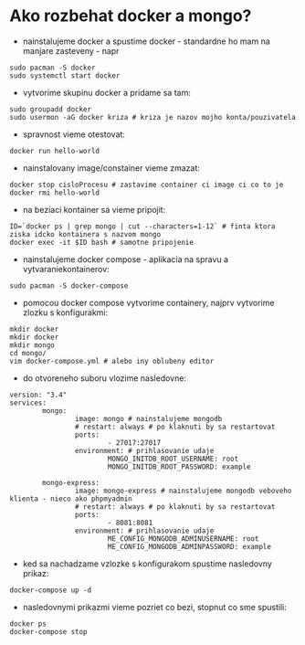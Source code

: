 # Ako rozbehat docker a mongo?

* nainstalujeme docker a spustime docker - standardne ho mam na manjare zasteveny - napr

```
sudo pacman -S docker
sudo systemctl start docker
```

* vytvorime skupinu docker a pridame sa tam:

```
sudo groupadd docker
sudo usermon -aG docker kriza # kriza je nazov mojho konta/pouzivatela
```

* spravnost vieme otestovat:

```
docker run hello-world
```

* nainstalovany image/constainer vieme zmazat:

```
docker stop cisloProcesu # zastavime container ci image ci co to je
docker rmi hello-world
```

* na beziaci kontainer sa vieme pripojit:

```
ID=`docker ps | grep mongo | cut --characters=1-12` # finta ktora ziska idcko kontainera s nazvom mongo
docker exec -it $ID bash # samotne pripojenie
```

* nainstalujeme docker compose - aplikacia na spravu a vytvaraniekontainerov:

```
sudo pacman -S docker-compose
```

  * pomocou docker compose vytvorime containery, najprv vytvorime zlozku s konfigurakmi:

  ```
  mkdir docker
  mkdir docker
  mkdir mongo
  cd mongo/
  vim docker-compose.yml # alebo iny oblubeny editor
  ```
  
  * do otvoreneho suboru vlozime nasledovne: 
  
  ```
  version: "3.4"
  services:
          mongo:
                  image: mongo # nainstalujeme mongodb
                  # restart: always # po klaknuti by sa restartovat
                  ports:
                          - 27017:27017
                  environment: # prihlasovanie udaje
                          MONGO_INITDB_ROOT_USERNAME: root
                          MONGO_INITDB_ROOT_PASSWORD: example

          mongo-express:
                  image: mongo-express # nainstalujeme mongodb veboveho klienta - nieco ako phpmyadmin
                  # restart: always # po klaknuti by sa restartovat
                  ports:
                          - 8081:8081
                  environment: # prihlasovanie udaje
                          ME_CONFIG_MONGODB_ADMINUSERNAME: root
                          ME_CONFIG_MONGODB_ADMINPASSWORD: example

  ```

  * ked sa nachadzame vzlozke s konfigurakom spustime nasledovny prikaz:
  
  ```
  docker-compose up -d
  ```

  * nasledovnymi prikazmi vieme pozriet co bezi, stopnut co sme spustili:
  
```
docker ps
docker-compose stop
```
